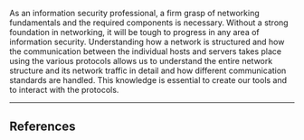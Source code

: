 As an information security professional, a firm grasp of networking fundamentals and the required components is necessary. Without a strong foundation in networking, it will be tough to progress in any area of information security. Understanding how a network is structured and how the communication between the individual hosts and servers takes place using the various protocols allows us to understand the entire network structure and its network traffic in detail and how different communication standards are handled. This knowledge is essential to create our tools and to interact with the protocols.

---

## References

